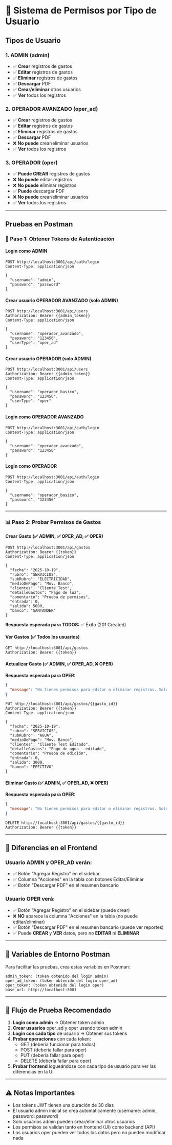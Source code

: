 # 🔐 Sistema de Permisos por Tipo de Usuario

## Tipos de Usuario

### 1. **ADMIN** (admin)
- ✅ **Crear** registros de gastos
- ✅ **Editar** registros de gastos
- ✅ **Eliminar** registros de gastos
- ✅ **Descargar** PDF
- ✅ **Crear/eliminar** otros usuarios
- ✅ **Ver** todos los registros

### 2. **OPERADOR AVANZADO** (oper_ad)
- ✅ **Crear** registros de gastos
- ✅ **Editar** registros de gastos
- ✅ **Eliminar** registros de gastos
- ✅ **Descargar** PDF
- ❌ **No puede** crear/eliminar usuarios
- ✅ **Ver** todos los registros

### 3. **OPERADOR** (oper)
- ✅ **Puede CREAR** registros de gastos
- ❌ **No puede** editar registros
- ❌ **No puede** eliminar registros
- ✅ **Puede** descargar PDF
- ❌ **No puede** crear/eliminar usuarios
- ✅ **Ver** todos los registros

---

## Pruebas en Postman

### 🔑 Paso 1: Obtener Tokens de Autenticación

#### Login como ADMIN
```http
POST http://localhost:3001/api/auth/login
Content-Type: application/json

{
  "username": "admin",
  "password": "password"
}
```

#### Crear usuario OPERADOR AVANZADO (solo ADMIN)
```http
POST http://localhost:3001/api/users
Authorization: Bearer {{admin_token}}
Content-Type: application/json

{
  "username": "operador_avanzado",
  "password": "123456",
  "userType": "oper_ad"
}
```

#### Crear usuario OPERADOR (solo ADMIN)
```http
POST http://localhost:3001/api/users
Authorization: Bearer {{admin_token}}
Content-Type: application/json

{
  "username": "operador_basico",
  "password": "123456",
  "userType": "oper"
}
```

#### Login como OPERADOR AVANZADO
```http
POST http://localhost:3001/api/auth/login
Content-Type: application/json

{
  "username": "operador_avanzado",
  "password": "123456"
}
```

#### Login como OPERADOR
```http
POST http://localhost:3001/api/auth/login
Content-Type: application/json

{
  "username": "operador_basico",
  "password": "123456"
}
```

---

### 📊 Paso 2: Probar Permisos de Gastos

#### Crear Gasto (✅ ADMIN, ✅ OPER_AD, ✅ OPER)
```http
POST http://localhost:3001/api/gastos
Authorization: Bearer {{token}}
Content-Type: application/json

{
  "fecha": "2025-10-19",
  "rubro": "SERVICIOS",
  "subRubro": "ELECTRICIDAD",
  "medioDePago": "Mov. Banco",
  "clientes": "Cliente Test",
  "detalleGastos": "Pago de luz",
  "comentario": "Prueba de permisos",
  "entrada": 0,
  "salida": 5000,
  "banco": "SANTANDER"
}
```

**Respuesta esperada para TODOS:** ✅ Éxito (201 Created)

#### Ver Gastos (✅ Todos los usuarios)
```http
GET http://localhost:3001/api/gastos
Authorization: Bearer {{token}}
```

#### Actualizar Gasto (✅ ADMIN, ✅ OPER_AD, ❌ OPER)
**Respuesta esperada para OPER:**
```json
{
  "message": "No tienes permisos para editar o eliminar registros. Solo usuarios admin y oper_ad pueden realizar estas acciones."
}
```
```http
PUT http://localhost:3001/api/gastos/{{gasto_id}}
Authorization: Bearer {{token}}
Content-Type: application/json

{
  "fecha": "2025-10-19",
  "rubro": "SERVICIOS",
  "subRubro": "AGUA",
  "medioDePago": "Mov. Banco",
  "clientes": "Cliente Test Editado",
  "detalleGastos": "Pago de agua - editado",
  "comentario": "Prueba de edición",
  "entrada": 0,
  "salida": 3000,
  "banco": "EFECTIVO"
}
```

#### Eliminar Gasto (✅ ADMIN, ✅ OPER_AD, ❌ OPER)
**Respuesta esperada para OPER:**
```json
{
  "message": "No tienes permisos para editar o eliminar registros. Solo usuarios admin y oper_ad pueden realizar estas acciones."
}
```
```http
DELETE http://localhost:3001/api/gastos/{{gasto_id}}
Authorization: Bearer {{token}}
```

---

## 🎨 Diferencias en el Frontend

### Usuario ADMIN y OPER_AD verán:
- ✅ Botón "Agregar Registro" en el sidebar
- ✅ Columna "Acciones" en la tabla con botones Editar/Eliminar
- ✅ Botón "Descargar PDF" en el resumen bancario

### Usuario OPER verá:
- ✅ Botón "Agregar Registro" en el sidebar (puede crear)
- ❌ **NO** aparece la columna "Acciones" en la tabla (no puede editar/eliminar)
- ✅ Botón "Descargar PDF" en el resumen bancario (puede ver reportes)
- ✅ Puede **CREAR** y **VER** datos, pero no **EDITAR** ni **ELIMINAR**

---

## 🔧 Variables de Entorno Postman

Para facilitar las pruebas, crea estas variables en Postman:

```
admin_token: (token obtenido del login admin)
oper_ad_token: (token obtenido del login oper_ad)
oper_token: (token obtenido del login oper)
base_url: http://localhost:3001
```

---

## 🚀 Flujo de Prueba Recomendado

1. **Login como admin** → Obtener token admin
2. **Crear usuarios** oper_ad y oper usando token admin
3. **Login con cada tipo** de usuario → Obtener sus tokens
4. **Probar operaciones** con cada token:
   - GET (debería funcionar para todos)
   - POST (debería fallar para oper)
   - PUT (debería fallar para oper)
   - DELETE (debería fallar para oper)
5. **Probar frontend** logueándose con cada tipo de usuario para ver las diferencias en la UI

---

## ⚠️ Notas Importantes

- Los tokens JWT tienen una duración de 30 días
- El usuario admin inicial se crea automáticamente (username: admin, password: password)
- Solo usuarios admin pueden crear/eliminar otros usuarios
- Los permisos se validan tanto en frontend (UI) como backend (API)
- Los usuarios oper pueden ver todos los datos pero no pueden modificar nada